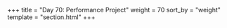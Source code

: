 +++
title = "Day 70: Performance Project"
weight = 70
sort_by = "weight"
template = "section.html"
+++
